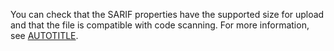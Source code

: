You can check that the SARIF properties have the supported size for upload and that the file is compatible with code scanning. For more information, see [AUTOTITLE](/code-security/code-scanning/integrating-with-code-scanning/sarif-support-for-code-scanning#validating-your-sarif-file).
